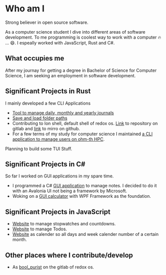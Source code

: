 # Who am I

Strong believer in open source software.

As a computer science student I dive into different areas of software development. To me programming is 
coolest way to work with a computer 🔥 ... 😄. I espeally worked with JavaScript, Rust and C#.

## What occupies me

After my journay for getting a degree in Bachelor of Science for Computer Science, I am seeking an employment in software development.

## Significant Projects in Rust

I mainly developed a few CLI Applications

- [Tool to manage daily, monthly and yearly journals]
- [Save and load folder paths]
- Contributing to Ion shell, default shell of redox os.
  [Link][Ion shell git lab] to repository on gitlab and [link][Ion shell git hub] to mirro on github.
- For a few terms of my study for computer science I maintained [a CLI application to manage users on ohm-th HPC][th usermanagement]. 

Planning to build some TUI Stuff. 

## Significant Projects in C#

So far I worked on GUI applications in my spare time.

- I programmed a C# [GUI application][cs_avalonia_ui] to manage notes. I decided to do it with an Avalonia UI not being a framework by Microsoft.
- Woking on a [GUI calculator][cs_wpf_calculator] with WPF Framework as the foundation.

##  Significant Projects in JavaScript

- [Website][js_stopwatches] to manage stopwatches and countdowns.
- [Website][js_web_todo_list] to manage Todos.
- [Website][js_web_calender] as calender so all days and week calender number of a certain month.


## Other places where I contribute/develop

- As [bool_purist][profile on redox os] on the gitlab of redox os. 

[Tool to manage daily, monthly and yearly journals]:https://github.com/BoolPurist/daily_ruster_man
[Save and load folder paths]:https://github.com/BoolPurist/Rust_Fav_Fold
[Ion shell git hub]:https://github.com/redox-os/ion
[Ion shell git lab]:https://gitlab.redox-os.org/redox-os/ion/
[profile on redox os]:https://gitlab.redox-os.org/bool_purist
[th usermanagement]:https://github.com/th-nuernberg/usermgmt
[cs_avalonia_ui]:https://github.com/BoolPurist/SharpNoteCollectionEditor
[cs_wpf_calculator]:https://github.com/BoolPurist/SimpCalc
[js_stopwatches]:https://github.com/BoolPurist/StopWatchLister
[js_web_todo_list]:https://github.com/BoolPurist/ToDoListHolder
[js_web_calender]:https://github.com/BoolPurist/WebCalender

